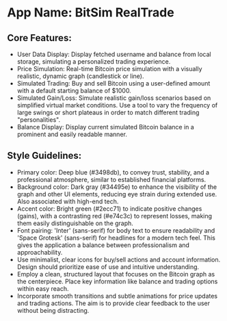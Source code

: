 # **App Name**: BitSim RealTrade

## Core Features:

- User Data Display: Display fetched username and balance from local storage, simulating a personalized trading experience.
- Price Simulation: Real-time Bitcoin price simulation with a visually realistic, dynamic graph (candlestick or line).
- Simulated Trading: Buy and sell Bitcoin using a user-defined amount with a default starting balance of $1000.
- Simulated Gain/Loss: Simulate realistic gain/loss scenarios based on simplified virtual market conditions. Use a tool to vary the frequency of large swings or short plateaus in order to match different trading "personalities".
- Balance Display: Display current simulated Bitcoin balance in a prominent and easily readable manner.

## Style Guidelines:

- Primary color: Deep blue (#3498db), to convey trust, stability, and a professional atmosphere, similar to established financial platforms.
- Background color: Dark gray (#34495e) to enhance the visibility of the graph and other UI elements, reducing eye strain during extended use. Also associated with high-end tech.
- Accent color: Bright green (#2ecc71) to indicate positive changes (gains), with a contrasting red (#e74c3c) to represent losses, making them easily distinguishable on the graph.
- Font pairing: 'Inter' (sans-serif) for body text to ensure readability and 'Space Grotesk' (sans-serif) for headlines for a modern tech feel. This gives the application a balance between professionalism and approachability.
- Use minimalist, clear icons for buy/sell actions and account information. Design should prioritize ease of use and intuitive understanding.
- Employ a clean, structured layout that focuses on the Bitcoin graph as the centerpiece. Place key information like balance and trading options within easy reach.
- Incorporate smooth transitions and subtle animations for price updates and trading actions. The aim is to provide clear feedback to the user without being distracting.